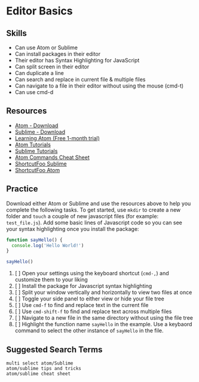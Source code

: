 # Editor Basics

## Skills

- Can use Atom or Sublime
- Can install packages in their editor
- Their editor has Syntax Highlighting for JavaScript
- Can split screen in their editor
- Can duplicate a line
- Can search and replace in current file & multiple files
- Can navigate to a file in their editor without using the mouse (cmd-t)
- Can use cmd-d


## Resources
- [Atom - Download](https://atom.io/)
- [Sublime - Download](https://www.sublimetext.com/)
- [Learning Atom (Free 1-month trial)](https://www.linkedin.com/learning/learning-atom)
- [Atom Tutorials](https://www.youtube.com/watch?v=WWwBQQOGllo&list=PLYzJdSdNWNqwNWlxz7bvu-lOYR0CFWQ4I)
- [Sublime Tutorials](https://www.youtube.com/watch?v=SVkR1ZkNusI&list=PLpcSpRrAaOaqQMDlCzE_Y6IUUzaSfYocK)
- [Atom Commands Cheat Sheet](https://launchschool.com/blog/useful-commands-for-atom-text-editor)
- [ShortcutFoo Sublime](https://www.shortcutfoo.com/app/dojos/sublime-text-3-mac)
- [ShortcutFoo Atom](https://www.shortcutfoo.com/app/dojos/atom-mac)


## Practice

Download either Atom or Sublime and use the resources above to help you complete the following tasks. To get started, use `mkdir` to create a new folder and `touch` a couple of new javascript files (for example: `test_file.js`). Add some basic lines of Javascript code so you can see your syntax highlighting once you install the package:

```javascript
function sayHello() {
  console.log('Hello World!')
}

sayHello()
```

1. [ ] Open your settings using the keyboard shortcut (`cmd-,`) and customize them to your liking
1. [ ] Install the package for Javascript syntax highlighting
1. [ ] Split your window vertically and horizontally to view two files at once
1. [ ] Toggle your side panel to either view or hide your file tree
1. [ ] Use `cmd-f` to find and replace text in the current file
1. [ ] Use `cmd-shift-f` to find and replace text across multiple files
1. [ ] Navigate to a new file in the same directory without using the file tree
1. [ ] Highlight the function name `sayHello` in the example. Use a keybaord command to select the other instance of `sayHello` in the file.

## Suggested Search Terms
```
multi select atom/Sublime
atom/sublime tips and tricks
atom/sublime cheat sheet
```

